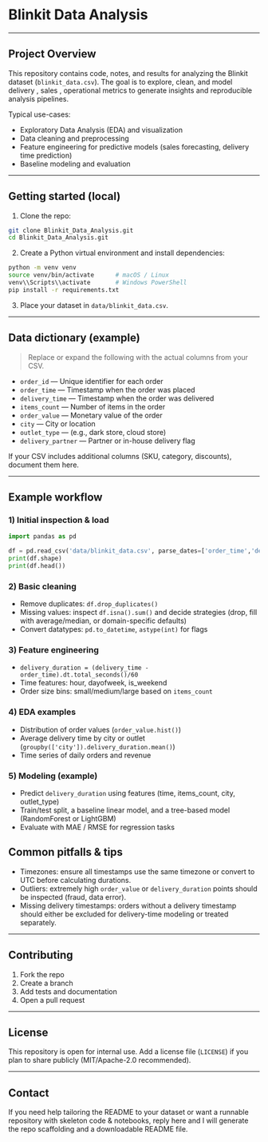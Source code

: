 # Blinkit Data Analysis
---

## Project Overview
This repository contains code, notes, and results for analyzing the Blinkit dataset (`blinkit_data.csv`). The goal is to explore, clean, and model delivery , sales , operational metrics to generate insights and reproducible analysis pipelines.

Typical use-cases:
- Exploratory Data Analysis (EDA) and visualization
- Data cleaning and preprocessing
- Feature engineering for predictive models (sales forecasting, delivery time prediction)
- Baseline modeling and evaluation

---

## Getting started (local)

1. Clone the repo:

```bash
git clone Blinkit_Data_Analysis.git
cd Blinkit_Data_Analysis.git
```

2. Create a Python virtual environment and install dependencies:

```bash
python -m venv venv
source venv/bin/activate      # macOS / Linux
venv\\Scripts\\activate       # Windows PowerShell
pip install -r requirements.txt
```

3. Place your dataset in `data/blinkit_data.csv`.

---

## Data dictionary (example)

> Replace or expand the following with the actual columns from your CSV.

- `order_id` — Unique identifier for each order
- `order_time` — Timestamp when the order was placed
- `delivery_time` — Timestamp when the order was delivered
- `items_count` — Number of items in the order
- `order_value` — Monetary value of the order
- `city` — City or location
- `outlet_type` — (e.g., dark store, cloud store)
- `delivery_partner` — Partner or in-house delivery flag

If your CSV includes additional columns (SKU, category, discounts), document them here.

---

## Example workflow

### 1) Initial inspection & load

```python
import pandas as pd

df = pd.read_csv('data/blinkit_data.csv', parse_dates=['order_time','delivery_time'])
print(df.shape)
print(df.head())
```

### 2) Basic cleaning

- Remove duplicates: `df.drop_duplicates()`
- Missing values: inspect `df.isna().sum()` and decide strategies (drop, fill with average/median, or domain-specific defaults)
- Convert datatypes: `pd.to_datetime`, `astype(int)` for flags

### 3) Feature engineering

- `delivery_duration = (delivery_time - order_time).dt.total_seconds()/60`
- Time features: hour, dayofweek, is_weekend
- Order size bins: small/medium/large based on `items_count`

### 4) EDA examples

- Distribution of order values (`order_value.hist()`)
- Average delivery time by city or outlet (`groupby(['city']).delivery_duration.mean()`)
- Time series of daily orders and revenue

### 5) Modeling (example)

- Predict `delivery_duration` using features (time, items_count, city, outlet_type)
- Train/test split, a baseline linear model, and a tree-based model (RandomForest or LightGBM)
- Evaluate with MAE / RMSE for regression tasks

## Common pitfalls & tips

- Timezones: ensure all timestamps use the same timezone or convert to UTC before calculating durations.
- Outliers: extremely high `order_value` or `delivery_duration` points should be inspected (fraud, data error).
- Missing delivery timestamps: orders without a delivery timestamp should either be excluded for delivery-time modeling or treated separately.

---

## Contributing

1. Fork the repo
2. Create a branch
3. Add tests and documentation
4. Open a pull request

---

## License

This repository is open for internal use. Add a license file (`LICENSE`) if you plan to share publicly (MIT/Apache-2.0 recommended).

---

## Contact

If you need help tailoring the README to your dataset or want a runnable repository with skeleton code & notebooks, reply here and I will generate the repo scaffolding and a downloadable README file.
